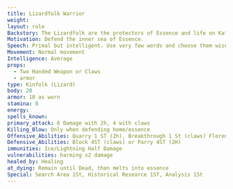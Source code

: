 ```yaml
---
title: Lizardfolk Warrior
weight:
layout: role
Backstory: The Lizardfolk are the protectors of Essence and life on Katalossa. As such, these creatures are dedicated to defense and history. The warriors are tactical but small in number. These lizardfolk are odd as they shun magic in order to focus on martial practices
Motivation: Defend the inner sea of Essence.
Speech: Primal but intelligent. Use very few words and choose them wisely.
Movement: Normal movement
Intelligence: Average
props:
  - Two Handed Weapon or Claws
  - armor
type: Kinfolk (Lizard)
body: 20
armor: 10 as worn
stamina: 8
energy: 
spells_known: 
primary_attack: 6 Damage with 2h, 4 with claws 
Killing_Blow: Only when defending home/essence
Offensive_Abilities: Quarry 1 ST (2h), Breakthrough 1 St (claws) Florentine (claws) Ambidextous (claws)
Defensive_Abilities: Block 4ST (claws) or Parry 4ST (2H)
immunities: Ice/Lightning Half Damage
vulnerabilities: harming x2 damage
healed_by: Healing
at_dying: Remain until Dead, then melts into essence
Special: Search Area 1St, Historical Researce 1ST, Analysis 1St
---
```

